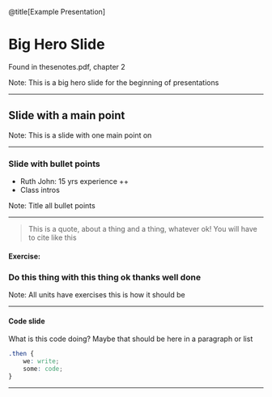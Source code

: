 @title[Example Presentation]

# Big Hero Slide

Found in thesenotes.pdf, chapter 2

Note:
This is a big hero slide for the beginning of presentations

---

## Slide with a main point

Note:
This is a slide with one main point on

---

### Slide with bullet points

- Ruth John: 15 yrs experience ++
- Class intros

Note:
Title all bullet points

---

>This is a quote, about a thing and a thing, whatever ok!
You will have to cite like this

#### Exercise:

### Do this thing with this thing ok thanks well done

Note:
All units have exercises this is how it should be

---

#### Code slide

What is this code doing? Maybe that should be here in a paragraph or list

```css
.then {
	we: write;
	some: code;
}
```

---



